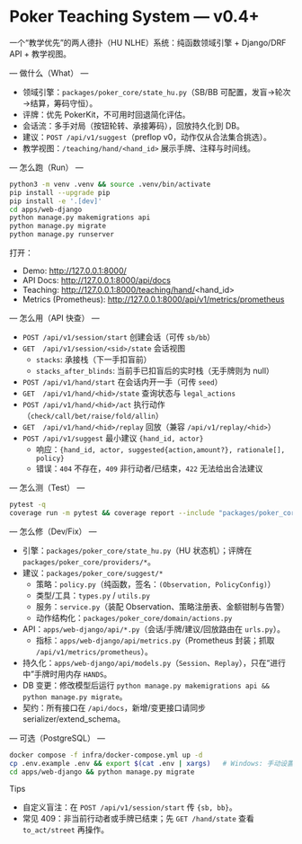 # Poker Teaching System — v0.4+

一个“教学优先”的两人德扑（HU NLHE）系统：纯函数领域引擎 + Django/DRF API + 教学视图。

— 做什么（What） —

- 领域引擎：`packages/poker_core/state_hu.py`（SB/BB 可配置，发盲→轮次→结算，筹码守恒）。
- 评牌：优先 PokerKit，不可用时回退简化评估。
- 会话流：多手对局（按钮轮转、承接筹码），回放持久化到 DB。
- 建议：`POST /api/v1/suggest`（preflop v0，动作仅从合法集合挑选）。
- 教学视图：`/teaching/hand/<hand_id>` 展示手牌、注释与时间线。

— 怎么跑（Run） —

```bash
python3 -m venv .venv && source .venv/bin/activate
pip install --upgrade pip
pip install -e '.[dev]'
cd apps/web-django
python manage.py makemigrations api
python manage.py migrate
python manage.py runserver
```

打开：

- Demo: http://127.0.0.1:8000/
- API Docs: http://127.0.0.1:8000/api/docs
- Teaching: http://127.0.0.1:8000/teaching/hand/<hand_id>
 - Metrics (Prometheus): http://127.0.0.1:8000/api/v1/metrics/prometheus

— 怎么用（API 快查） —

- `POST /api/v1/session/start` 创建会话（可传 `sb/bb`）
- `GET  /api/v1/session/<sid>/state` 会话视图
  - `stacks`: 承接栈（下一手扣盲前）
  - `stacks_after_blinds`: 当前手已扣盲后的实时栈（无手牌则为 null）
- `POST /api/v1/hand/start` 在会话内开一手（可传 `seed`）
- `GET  /api/v1/hand/<hid>/state` 查询状态与 `legal_actions`
- `POST /api/v1/hand/<hid>/act` 执行动作（`check/call/bet/raise/fold/allin`）
- `GET  /api/v1/hand/<hid>/replay` 回放（兼容 `/api/v1/replay/<hid>`）
- `POST /api/v1/suggest` 最小建议 `{hand_id, actor}`
  - 响应：`{hand_id, actor, suggested{action,amount?}, rationale[], policy}`
  - 错误：`404` 不存在，`409` 非行动者/已结束，`422` 无法给出合法建议

— 怎么测（Test） —

```bash
pytest -q
coverage run -m pytest && coverage report --include "packages/poker_core/*"
```

— 怎么修（Dev/Fix） —

- 引擎：`packages/poker_core/state_hu.py`（HU 状态机）；评牌在 `packages/poker_core/providers/*`。
- 建议：`packages/poker_core/suggest/*`
  - 策略：`policy.py`（纯函数，签名：`(Observation, PolicyConfig)`）
  - 类型/工具：`types.py` / `utils.py`
  - 服务：`service.py`（装配 Observation、策略注册表、金额钳制与告警）
  - 动作结构化：`packages/poker_core/domain/actions.py`
- API：`apps/web-django/api/*.py`（会话/手牌/建议/回放路由在 `urls.py`）。
  - 指标：`apps/web-django/api/metrics.py`（Prometheus 封装；抓取 `/api/v1/metrics/prometheus`）。
- 持久化：`apps/web-django/api/models.py`（`Session`、`Replay`），只在“进行中”手牌时用内存 `HANDS`。
- DB 变更：修改模型后运行 `python manage.py makemigrations api && python manage.py migrate`。
- 契约：所有接口在 `/api/docs`，新增/变更接口请同步 serializer/extend_schema。

— 可选（PostgreSQL） —

```bash
docker compose -f infra/docker-compose.yml up -d
cp .env.example .env && export $(cat .env | xargs)   # Windows: 手动设置
cd apps/web-django && python manage.py migrate
```

Tips

- 自定义盲注：在 `POST /api/v1/session/start` 传 `{sb, bb}`。
- 常见 409：非当前行动者或手牌已结束；先 `GET /hand/state` 查看 `to_act/street` 再操作。
